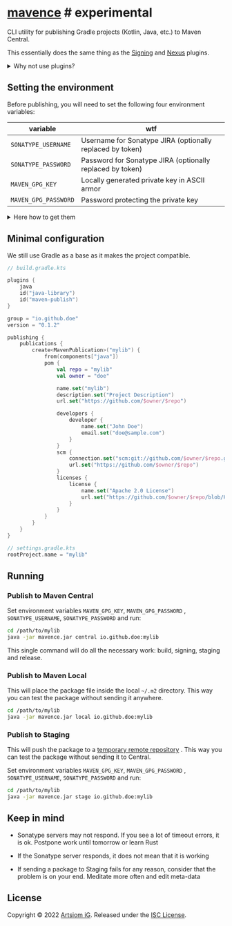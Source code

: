 # [mavence](https://github.com/rtmigo/mavence) # experimental

CLI utility for publishing Gradle projects (Kotlin, Java, etc.) to Maven
Central.

This essentially does the same thing as
the [Signing](https://docs.gradle.org/current/userguide/signing_plugin.html) and
[Nexus](https://github.com/gradle-nexus/publish-plugin) plugins.

<details><summary>Why not use plugins?</summary>

- Building locally
- Publishing somewhere

These tasks are almost unrelated.

By placing publishing logic in a build script, you make the foundation of the
project shaky.

The build script gets big and ugly, especially if it's supposed to work in
CI/CD. Gradle itself is a monster of complexity. Feeding the monster with
excessive tasks is the last thing to do.

However, we still use one of the plugins. This is the Gradle `maven-publish`,
that creates a local copy of a Maven project.

</details>

## Setting the environment

Before publishing, you will need to set the following four environment
variables:

| variable             | wtf                                                       |
|----------------------|-----------------------------------------------------------|
| `SONATYPE_USERNAME`  | Username for Sonatype JIRA (optionally replaced by token) |
| `SONATYPE_PASSWORD`  | Password for Sonatype JIRA (optionally replaced by token) |
| `MAVEN_GPG_KEY`      | Locally generated private key in ASCII armor              |  
| `MAVEN_GPG_PASSWORD` | Password protecting the private key                       |

<details><summary>Here how to get them</summary>

1. You need to register on the Sonatype site and chat with bots in
   their JIRA system, until they **verify** that you can publish a package. That
   gives you `SONATYPE_USERNAME` and `SONATYPE_PASSWORD` you can use for
   publishing.

2. You generate GPG keys in your own terminal. At that point, they are just
   files. It remains to figure out what are **public**, **private** keys and
   what is a **password**. The public key must be sent to a keyserver, and the
   private and password must be exported to variables `MAVEN_GPG_KEY`
   and `MAVEN_GPG_PASSWORD`.

I can't go into more detail as releasing to Maven Central
should be your own hero's journey.
</details>

## Minimal configuration

We still use Gradle as a base as it makes the project compatible.

```kotlin
// build.gradle.kts

plugins {
    java
    id("java-library")
    id("maven-publish")
}

group = "io.github.doe"
version = "0.1.2"

publishing {
    publications {
        create<MavenPublication>("mylib") {
            from(components["java"])
            pom {
                val repo = "mylib"
                val owner = "doe"

                name.set("mylib")
                description.set("Project Description")
                url.set("https://github.com/$owner/$repo")

                developers {
                    developer {
                        name.set("John Doe")
                        email.set("doe@sample.com")
                    }
                }
                scm {
                    connection.set("scm:git://github.com/$owner/$repo.git")
                    url.set("https://github.com/$owner/$repo")
                }
                licenses {
                    license {
                        name.set("Apache 2.0 License")
                        url.set("https://github.com/$owner/$repo/blob/HEAD/LICENSE")
                    }
                }
            }
        }
    }
}
```

```kotlin
// settings.gradle.kts
rootProject.name = "mylib"
```

## Running

### Publish to Maven Central

Set environment variables `MAVEN_GPG_KEY`, `MAVEN_GPG_PASSWORD`
, `SONATYPE_USERNAME`, `SONATYPE_PASSWORD` and run:

```bash
cd /path/to/mylib
java -jar mavence.jar central io.github.doe:mylib 
```

This single command will do all the necessary work: build, signing, staging
and release.

### Publish to Maven Local

This will place the package file inside the local `~/.m2` directory. This way
you can
test the package without sending it anywhere.

```bash
cd /path/to/mylib
java -jar mavence.jar local io.github.doe:mylib 
```

### Publish to Staging

This will push the package to
a [temporary remote repository](https://s01.oss.sonatype.org/content/repositories/)
. This way you can
test the package without sending it to Central.

Set environment variables `MAVEN_GPG_KEY`, `MAVEN_GPG_PASSWORD`
, `SONATYPE_USERNAME`, `SONATYPE_PASSWORD` and run:

```bash
cd /path/to/mylib
java -jar mavence.jar stage io.github.doe:mylib 
```

## Keep in mind

- Sonatype servers may not respond. If you see a lot of timeout errors,
  it is ok. Postpone work until tomorrow or learn Rust

- If the Sonatype server responds, it does not mean that it is working

- If sending a package to Staging fails for any reason, consider that the
  problem is on your end. Meditate more often and edit meta-data

## License

Copyright © 2022 [Artsiom iG](https://github.com/rtmigo).
Released under the [ISC License](LICENSE).